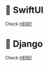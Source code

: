 # 📝 SwiftUI

Check [HERE!](https://github.com/sudoswift/SwiftUI_Practice)

# 📝 Django
 
Check [HERE!](https://developer.mozilla.org/en-US/docs/Learn/Server-side/Django)
